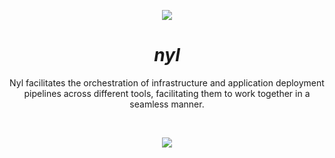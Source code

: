 <p align="center"><img src="./assets/nyl-banner.jpg"></p>
<h1 align="center"><em>nyl</em></h1>
<p align="center">
Nyl facilitates the orchestration of infrastructure and application deployment pipelines across different tools,
facilitating them to work together in a seamless manner.
</p>
&nbsp;
<p align="center"><img src="./assets/nyl-pipeline-schema.png"></p>
